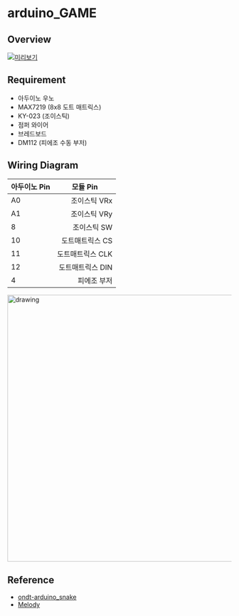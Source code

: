 # arduino_GAME

## Overview
[![미리보기](https://user-images.githubusercontent.com/57394605/100582014-e5fb6400-332b-11eb-915d-e2ef9488c292.png)](https://youtu.be/yYpOq0Xfrhs)


## Requirement
* 아두이노 우노
* MAX7219 (8x8 도트 매트릭스)
* KY-023 (조이스틱)
* 점퍼 와이어
* 브레드보드
* DM112 (피에조 수동 부저)


## Wiring Diagram
| **<center>아두이노 Pin</center>** | **<center>모듈 Pin</center>** |
|------- | -------:|
A0 | 조이스틱 VRx
A1 | 조이스틱 VRy
8 | 조이스틱 SW
10 | 도트매트릭스 CS
11 | 도트매트릭스 CLK
12 | 도트매트릭스 DIN
4 | 피에조 부저
<img src="https://user-images.githubusercontent.com/57394605/100580920-24901f00-332a-11eb-9afb-1318475519cb.png" alt="drawing" width="600">

## Reference
* [ondt-arduino_snake](https://github.com/ondt/arduino-snake/)
* [Melody](https://www.instructables.com/The-Multitasking-Final-Countdown-Timer-With-Wirele/)
